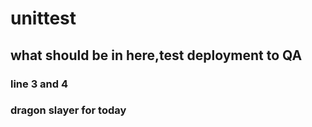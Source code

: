 # unittest
## what should be in here,test deployment to QA
### line 3 and 4
### dragon slayer for today

